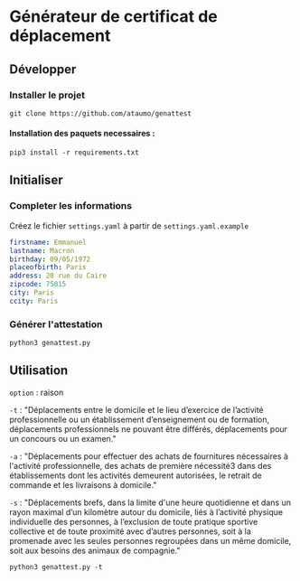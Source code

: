 # Générateur de certificat de déplacement

## Développer

### Installer le projet

```console
git clone https://github.com/ataumo/genattest
```

#### Installation des paquets necessaires :
```console
pip3 install -r requirements.txt
```

## Initialiser

### Completer les informations
Créez le fichier `settings.yaml` à partir de `settings.yaml.example`
```yaml
firstname: Emmanuel
lastname: Macron
birthday: 09/05/1972
placeofbirth: Paris
address: 20 rue du Caire
zipcode: 75015
city: Paris
ccity: Paris
```

### Générer l'attestation 

```
python3 genattest.py
```

## Utilisation

`option` : raison

`-t` : "Déplacements entre le domicile et le lieu d’exercice de l’activité professionnelle ou un établissement d’enseignement ou de formation, déplacements professionnels ne pouvant être différés, déplacements pour un concours ou un examen."

`-a` : "Déplacements pour effectuer des achats de fournitures nécessaires à l'activité professionnelle, des achats de première nécessité3 dans des établissements dont les activités demeurent autorisées, le retrait de commande et les livraisons à domicile."

`-s` : "Déplacements brefs, dans la limite d'une heure quotidienne et dans un rayon maximal d’un kilomètre autour du domicile,  liés à l’activité physique individuelle des personnes, à l’exclusion de toute pratique sportive collective et de toute proximité avec d’autres personnes, soit à la promenade avec les seules personnes regroupées dans un même domicile, soit aux besoins des animaux de compagnie."

```
python3 genattest.py -t
```
